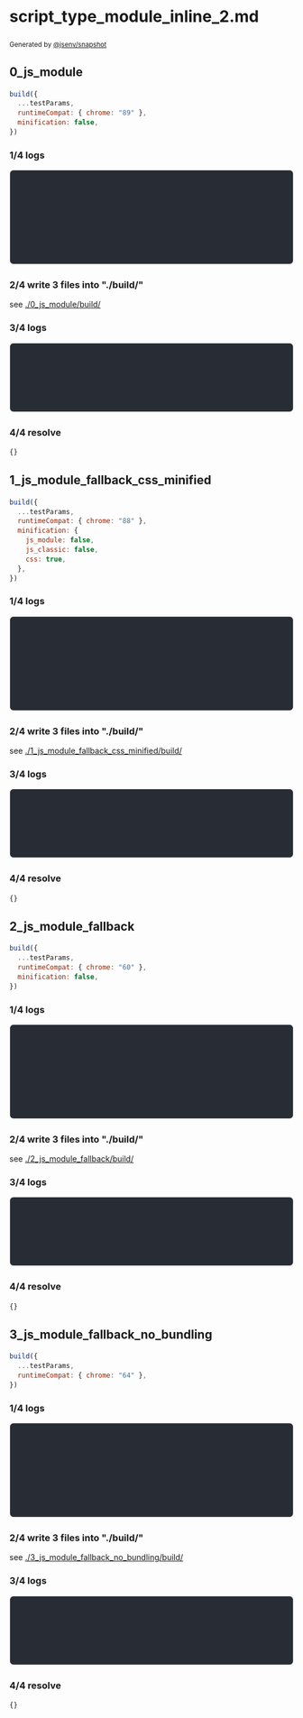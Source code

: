 # script_type_module_inline_2.md

<sub>
  Generated by <a href="https://github.com/jsenv/core/tree/main/packages/independent/snapshot">@jsenv/snapshot</a>
</sub>

## 0_js_module

```js
build({
  ...testParams,
  runtimeCompat: { chrome: "89" },
  minification: false,
})
```

### 1/4 logs

![img](0_js_module/0_js_module_log_group.svg)

### 2/4 write 3 files into "./build/"

see [./0_js_module/build/](./0_js_module/build/)

### 3/4 logs

![img](0_js_module/0_js_module_log_group_1.svg)

### 4/4 resolve

```js
{}
```

## 1_js_module_fallback_css_minified

```js
build({
  ...testParams,
  runtimeCompat: { chrome: "88" },
  minification: {
    js_module: false,
    js_classic: false,
    css: true,
  },
})
```

### 1/4 logs

![img](1_js_module_fallback_css_minified/1_js_module_fallback_css_minified_log_group.svg)

### 2/4 write 3 files into "./build/"

see [./1_js_module_fallback_css_minified/build/](./1_js_module_fallback_css_minified/build/)

### 3/4 logs

![img](1_js_module_fallback_css_minified/1_js_module_fallback_css_minified_log_group_1.svg)

### 4/4 resolve

```js
{}
```

## 2_js_module_fallback

```js
build({
  ...testParams,
  runtimeCompat: { chrome: "60" },
  minification: false,
})
```

### 1/4 logs

![img](2_js_module_fallback/2_js_module_fallback_log_group.svg)

### 2/4 write 3 files into "./build/"

see [./2_js_module_fallback/build/](./2_js_module_fallback/build/)

### 3/4 logs

![img](2_js_module_fallback/2_js_module_fallback_log_group_1.svg)

### 4/4 resolve

```js
{}
```

## 3_js_module_fallback_no_bundling

```js
build({
  ...testParams,
  runtimeCompat: { chrome: "64" },
})
```

### 1/4 logs

![img](3_js_module_fallback_no_bundling/3_js_module_fallback_no_bundling_log_group.svg)

### 2/4 write 3 files into "./build/"

see [./3_js_module_fallback_no_bundling/build/](./3_js_module_fallback_no_bundling/build/)

### 3/4 logs

![img](3_js_module_fallback_no_bundling/3_js_module_fallback_no_bundling_log_group_1.svg)

### 4/4 resolve

```js
{}
```